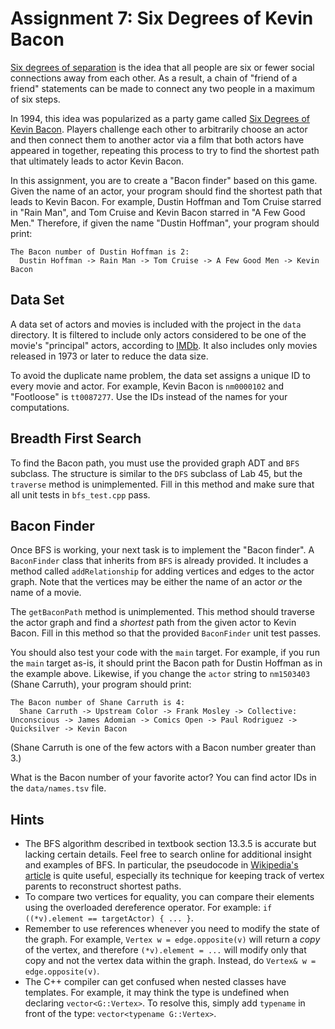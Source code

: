 # Assignment 7: Six Degrees of Kevin Bacon

[Six degrees of separation](https://en.wikipedia.org/wiki/Six_degrees_of_separation) is the idea that all people are six or fewer social connections away from each other. As a result, a chain of "friend of a friend" statements can be made to connect any two people in a maximum of six steps.

In 1994, this idea was popularized as a party game called [Six Degrees of Kevin Bacon](https://en.wikipedia.org/wiki/Six_Degrees_of_Kevin_Bacon). Players challenge each other to arbitrarily choose an actor and then connect them to another actor via a film that both actors have appeared in together, repeating this process to try to find the shortest path that ultimately leads to actor Kevin Bacon.

In this assignment, you are to create a "Bacon finder" based on this game. Given the name of an actor, your program should find the shortest path that leads to Kevin Bacon. For example, Dustin Hoffman and Tom Cruise starred in "Rain Man", and Tom Cruise and Kevin Bacon starred in "A Few Good Men." Therefore, if given the name "Dustin Hoffman", your program should print:

    The Bacon number of Dustin Hoffman is 2:
      Dustin Hoffman -> Rain Man -> Tom Cruise -> A Few Good Men -> Kevin Bacon

## Data Set

A data set of actors and movies is included with the project in the `data` directory. It is filtered to include only actors considered to be one of the movie's "principal" actors, according to [IMDb](https://www.imdb.com). It also includes only movies released in 1973 or later to reduce the data size.

To avoid the duplicate name problem, the data set assigns a unique ID to every movie and actor. For example, Kevin Bacon is `nm0000102` and "Footloose" is `tt0087277`. Use the IDs instead of the names for your computations.

## Breadth First Search

To find the Bacon path, you must use the provided graph ADT and `BFS` subclass. The structure is similar to the `DFS` subclass of Lab 45, but the `traverse` method is unimplemented. Fill in this method and make sure that all unit tests in `bfs_test.cpp` pass.

## Bacon Finder

Once BFS is working, your next task is to implement the "Bacon finder". A `BaconFinder` class that inherits from `BFS` is already provided. It includes a method called `addRelationship` for adding vertices and edges to the actor graph. Note that the vertices may be either the name of an actor _or_ the name of a movie.

The `getBaconPath` method is unimplemented. This method should traverse the actor graph and find a _shortest_ path from the given actor to Kevin Bacon. Fill in this method so that the provided `BaconFinder` unit test passes.

You should also test your code with the `main` target. For example, if you run the `main` target as-is, it should print the Bacon path for Dustin Hoffman as in the example above. Likewise, if you change the `actor` string to `nm1503403` (Shane Carruth), your program should print:

    The Bacon number of Shane Carruth is 4:
      Shane Carruth -> Upstream Color -> Frank Mosley -> Collective: Unconscious -> James Adomian -> Comics Open -> Paul Rodriguez -> Quicksilver -> Kevin Bacon

(Shane Carruth is one of the few actors with a Bacon number greater than 3.)

What is the Bacon number of your favorite actor? You can find actor IDs in the `data/names.tsv` file.

## Hints

* The BFS algorithm described in textbook section 13.3.5 is accurate but lacking certain details. Feel free to search online for additional insight and examples of BFS. In particular, the pseudocode in [Wikipedia's article](https://en.wikipedia.org/wiki/Breadth-first_search) is quite useful, especially its technique for keeping track of vertex parents to reconstruct shortest paths.
* To compare two vertices for equality, you can compare their elements using the overloaded dereference operator. For example: `if ((*v).element == targetActor) { ... }`.
* Remember to use references whenever you need to modify the state of the graph. For example, `Vertex w = edge.opposite(v)` will return a _copy_ of the vertex, and therefore `(*v).element = ...` will modify only that copy and not the vertex data within the graph. Instead, do `Vertex& w = edge.opposite(v)`.
* The C++ compiler can get confused when nested classes have templates. For example, it may think the type is undefined when declaring `vector<G::Vertex>`. To resolve this, simply add `typename` in front of the type: `vector<typename G::Vertex>`.
